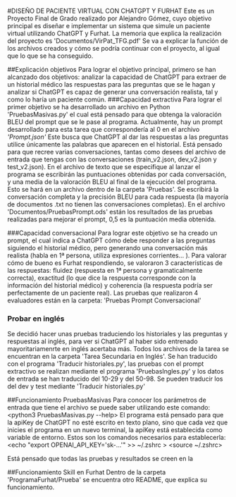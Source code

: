 #DISEÑO DE PACIENTE VIRTUAL CON CHATGPT Y FURHAT
Este es un Proyecto Final de Grado realizado por Alejandro Gómez, cuyo objetivo principal es diseñar e implementar un sistema que simule un paciente virtual utilizando ChatGPT y Furhat.
La memoria que explica la realización del proyecto es 'Documentos/VirPat_TFG.pdf'
Se va a explicar la función de los archivos creados y cómo se podría continuar con el proyecto, al igual que lo que se ha conseguido.

##Explicación objetivos
Para lograr el objetivo principal, primero se han alcanzado dos objetivos: analizar la capacidad de ChatGPT para extraer de un historial médico las respuestas para las preguntas que se le hagan y analizar si ChatGPT es capaz de generar una conversación realista, tal y como lo haría un paciente común.
###Capacidad extractiva
Para lograr el primer objetivo se ha desarrollado un archivo en Python 'PruebasMasivas.py' el cual está pensado para que obtenga la valoración BLEU del prompt que se le pase al programa. Actualmente, hay un prompt desarrollado para esta tarea que correspondería al 0 en el archivo _'Prompt.json'_
Este busca que ChatGPT al dar las respuestas a las preguntas utilice únicamente las palabras que aparecen en el historial. Está pensado para que recree varias conversaciones, tantas como desees del archivo de entrada que tengas con las conversaciones (train_v2.json, dev_v2.json y test_v2.json).
En el archivo de texto que se especifique al lanzar el programa se escribirán las puntuaciones obtenidas por cada conversación, y una media de la valoración BLEU al final de la ejecución del programa. Esto se hará en un archivo dentro de la carpeta 'Pruebas'. Se escribirá la conversación completa y la precisión BLEU para cada respuesta (la mayoría de documentos .txt no tienen las conversaciones completas).
En el archivo 'Documentos/PruebasPrompt.ods' están los resultados de las pruebas realizadas para mejorar el prompt, 0,5 es la puntuación media obtenida.

###Capacidad conversacional
Para lograr este objetivo se ha creado un prompt, el cual indica a ChatGPT cómo debe responder a las preguntas siguiendo el historial médico, pero generando una conversación más realista (habla en 1ª persona, utiliza expresiones corrientes... ). Para valorar cómo de bueno es Furhat respondiendo, se valoraron 3 características de las respuestas: fluidez (respuesta en 1ª persona y gramaticalmente correcta), exactitud (lo que dice la respuesta corresponde con la información del historial médico) y coherencia (la respuesta podría ser perfectamente de un paciente real). Las pruebas que realizaron 4 evaluadores están en la carpeta: 'Pruebas Prompt Conversacional'

### Probar en inglés
Se decidió hacer unas pruebas traduciendo los historiales y las preguntas y respuestas al inglés, para ver si ChatGPT al haber sido entrenado mayoritariamenrte en inglés acertaba más. Todos los archivos de la tarea se encuentran en la carpeta 'Tarea Secundaria en Inglés'. Se han traducido con el programa 'Traducir historiales.py', las pruebas con el prompt extractivo se realizan mediante el programa 'PruebasIngles.py' y los datos de entrada se han traducido del 10-29 y del 50-98. Se pueden traducir los del dev y test mediante 'Traducir historiales.py'

##Funcionamiento PruebasMasivas
Para conocer los parámetros de entrada que tiene el archivo se puede saber utilizando este comando:
<python3 PruebasMasivas.py --help>
El programa está pensado para que la apiKey de ChatGPT no esté escrito en texto plano, sino que cada vez que inicies el programa en un nuevo terminal, la apiKey está establecida como variable de entorno.
Estos son los comandos necesarios para establecerla:
<echo "export OPENAI_API_KEY='sk-...'" >> ~/.zshrc >
<source ~/.zshrc>

Está pensado que todas las pruebas y resultados se creen en la 

##Funcionamiento Skill en Furhat
Dentro de la carpeta 'ProgramaFurhat/Prueba' se encuentra otro README, que explica su funcionamiento.
